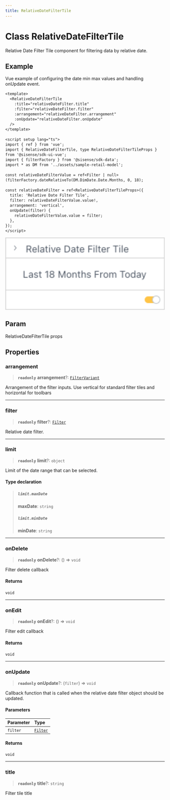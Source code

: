 ```yaml
---
title: RelativeDateFilterTile
---
```


# Class RelativeDateFilterTile

Relative Date Filter Tile component for filtering data by relative date.

## Example

Vue example of configuring the date min max values and handling onUpdate event.
```vue
<template>
  <RelativeDateFilterTile
    :title="relativeDateFilter.title"
    :filter="relativeDateFilter.filter"
    :arrangement="relativeDateFilter.arrangement"
    :onUpdate="relativeDateFilter.onUpdate"
  />
</template>

<script setup lang="ts">
import { ref } from 'vue';
import { RelativeDateFilterTile, type RelativeDateFilterTileProps } from '@sisense/sdk-ui-vue';
import { filterFactory } from '@sisense/sdk-data';
import * as DM from '../assets/sample-retail-model';

const relativeDateFilterValue = ref<Filter | null>(filterFactory.dateRelativeTo(DM.DimDate.Date.Months, 0, 18);

const relativeDateFilter = ref<RelativeDateFilterTileProps>({
  title: 'Relative Date Filter Tile',
  filter: relativeDateFilterValue.value!,
  arrangement: 'vertical',
  onUpdate(filter) {
    relativeDateFilterValue.value = filter;
  },
});
</script>
```
<img src="../../../img/vue-relative-date-filter-tile-example.png" width="800px" />

## Param

RelativeDateFilterTile props

## Properties

### arrangement

> **`readonly`** **arrangement**?: [`FilterVariant`](../type-aliases/type-alias.FilterVariant.md)

Arrangement of the filter inputs. Use vertical for standard filter tiles and horizontal for toolbars

***

### filter

> **`readonly`** **filter**?: [`Filter`](../../sdk-data/interfaces/interface.Filter.md)

Relative date filter.

***

### limit

> **`readonly`** **limit**?: `object`

Limit of the date range that can be selected.

#### Type declaration

> ##### `limit.maxDate`
>
> **maxDate**: `string`
>
> ##### `limit.minDate`
>
> **minDate**: `string`
>
>

***

### onDelete

> **`readonly`** **onDelete**?: () => `void`

Filter delete callback

#### Returns

`void`

***

### onEdit

> **`readonly`** **onEdit**?: () => `void`

Filter edit callback

#### Returns

`void`

***

### onUpdate

> **`readonly`** **onUpdate**?: (`filter`) => `void`

Callback function that is called when the relative date filter object should be updated.

#### Parameters

| Parameter | Type |
| :------ | :------ |
| `filter` | [`Filter`](../../sdk-data/interfaces/interface.Filter.md) |

#### Returns

`void`

***

### title

> **`readonly`** **title**?: `string`

Filter tile title
